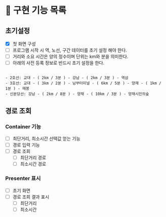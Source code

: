# 🚀 구현 기능 목록

## 초기설정

- [x] 첫 화면 구성
- [ ] 프로그램 시작 시 역, 노선, 구간 데이터를 초기 설정 해야 한다.
- [ ] 거리와 소요 시간은 양의 정수이며 단위는 km와 분을 의미한다.
- [ ] 아래의 사전 등록 정보로 반드시 초기 설정을 한다.

```

- 2호선: 교대 - ( 2km / 3분 ) - 강남 - ( 2km / 3분 ) - 역삼
- 3호선: 교대 - ( 3km / 2분 ) - 남부터미널 - ( 6km / 5분 ) - 양재 - ( 1km / 1분 ) - 매봉
- 신분당선: 강남 - ( 2km / 8분 ) - 양재 - ( 10km / 3분 ) - 양재시민의숲
```

## 경로 조회

### Container 기능

- [ ] 최단거리, 최소시간 선택값 얻는 기능
- [ ] 경로 입력 기능
- [ ] 경로 조회
  - [ ] 최단거리 경로
  - [ ] 최소시간 경로

### Presenter 표시

- [ ] 초기 화면
- [ ] 경로 조회 결과 표시
  - [ ] 최단거리
  - [ ] 최소시간
